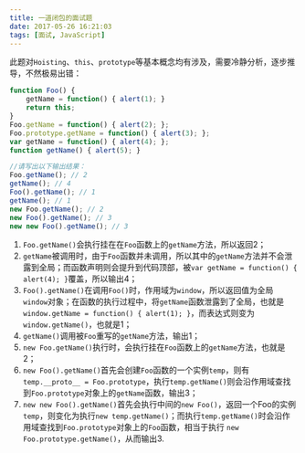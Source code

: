 ```yaml
---
title: 一道闭包的面试题
date: 2017-05-26 16:21:03
tags: [面试, JavaScript]
---
```

此题对`Hoisting`、`this`、`prototype`等基本概念均有涉及，需要冷静分析，逐步推导，不然极易出错：
<!-- more -->
```javascript
function Foo() {
	getName = function() { alert(1); }
    return this;
}
Foo.getName = function() { alert(2); };
Foo.prototype.getName = function() { alert(3); };
var getName = function() { alert(4); };
function getName() { alert(5); }

//请写出以下输出结果：
Foo.getName(); // 2
getName(); // 4
Foo().getName(); // 1
getName(); // 1
new Foo.getName(); // 2
new Foo().getName(); // 3
new new Foo().getName(); // 3
```

1. `Foo.getName()`会执行挂在在`Foo`函数上的`getName`方法，所以返回2；
2. `getName`被调用时，由于`Foo`函数并未调用，所以其中的`getName`方法并不会泄露到全局；而函数声明则会提升到代码顶部，被`var getName = function() { alert(4); }`覆盖，所以输出4；
3. `Foo().getName()`在调用`Foo()`时，作用域为`window`，所以返回值为全局`window`对象；在函数的执行过程中，将`getName`函数泄露到了全局，也就是`window.getName = function() { alert(1); }`，而表达式则变为`window.getName()`，也就是1；
4. `getName()`调用被`Foo`重写的`getName`方法，输出1；
5. `new Foo.getName()`执行时，会执行挂在`Foo`函数上的`getName`方法，也就是2；
6. `new Foo().getName()`首先会创建`Foo`函数的一个实例`temp`，则有`temp.__proto__ = Foo.prototype`，执行`temp.getName()`则会沿作用域查找到`Foo.prototype`对象上的`getName`函数，输出3；
7. `new new Foo().getName()`首先会执行中间的`new Foo()`，返回一个Foo的实例`temp`，则变化为执行`new temp.getName()`；而执行`temp.getName()`时会沿作用域查找到`Foo.prototype`对象上的`Foo`函数，相当于执行 `new Foo.prototype.getName()`，从而输出3.